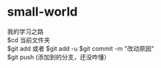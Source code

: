 # small-world
我的学习之路  
$cd 当前文件夹  
$git add <filename>  或者 $git add -u 
$git commit -m "改动原因"  
$git push <origin master>(添加到的分支，还没咋懂）  
